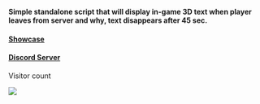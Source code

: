 **Simple standalone script that will display in-game 3D text when player leaves from server and why, text disappears after 45 sec.**

<div><h4 align='left'><a href='https://www.youtube.com/watch?v=mJJaCM1t4yw'>Showcase</a></h4></div>
<div><h4 align='left'><a href='https://discord.gg/enpwr-scripts'>Discord Server</a></h4></div>


<p>Visitor count</p>
  <img src="https://profile-counter.glitch.me/enpwr_ltalog/count.svg" />